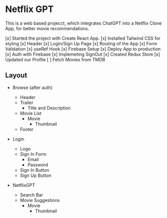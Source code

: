 # Netflix GPT

This is a web based projecct, which integrates ChatGPT into a Netflix Clone App, for better movie recommendations.

[x] Started the project with Create React App.
[x] Installed Tailwind CSS for styling
[x] Header
[x] Login/Sign Up Page
[x] Routing of the App
[x] Form Validation
[x] useRef Hook
[x] Firebase Setup
[x] Deploy App to production
[x] Auth with Firebase
[x] Implemeting SignOut
[x] Created Redux Store
[x] Updated our Profile
[ ] Fetch Movies from TMDB

## Layout

- Browse (after auth)
    - Header
    - Trailer
        - Title and Description
    - Movie List
        - Movie
            - Thumbnail
    - Footer


- Login
    - Logo
    - Sign In Form
        - Email
        - Password
    - Sign In Button
    - Sign Up Button
- NetflixGPT
    - Search Bar
    - Movie Suggestions
        - Movie
            - Thumbnail